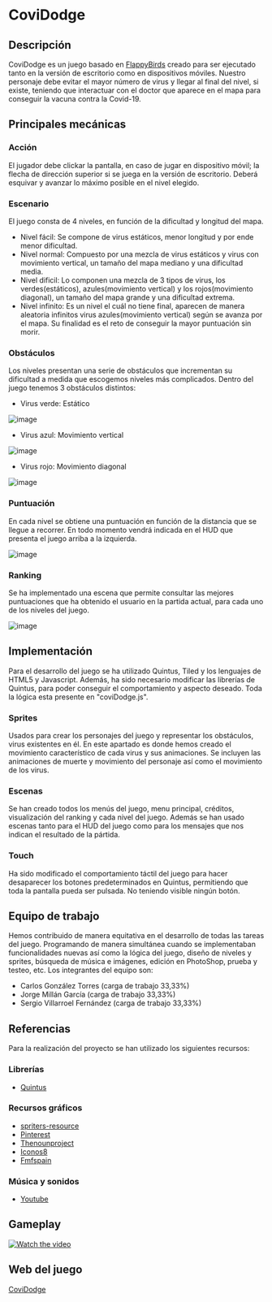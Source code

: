# CoviDodge

## Descripción
CoviDodge es un juego basado en [FlappyBirds](https://flappybird.io/) creado para ser ejecutado tanto en la versión de escritorio como en dispositivos móviles. Nuestro personaje debe evitar el mayor número de virus y llegar al final del nivel, si existe, teniendo que interactuar con el doctor que aparece en el mapa para conseguir la vacuna contra la Covid-19.

## Principales mecánicas 
### Acción
El jugador debe clickar la pantalla, en caso de jugar en dispositivo móvil; la flecha de dirección superior si se juega en la versión de escritorio. Deberá esquivar y avanzar lo máximo posible en el nivel elegido.

### Escenario
El juego consta de 4 niveles, en función de la dificultad y longitud del mapa.
* Nivel fácil: Se compone de virus estáticos, menor longitud y por ende menor dificultad.
* Nivel normal: Compuesto por una mezcla de virus estáticos y virus con movimiento vertical, un tamaño del mapa mediano y una dificultad media.
* Nivel dificil: Lo componen una mezcla de 3 tipos de virus, los verdes(estáticos), azules(movimiento vertical) y los rojos(movimiento diagonal), un tamaño del mapa grande y una dificultad extrema.
* Nivel infinito: Es un nivel el cuál no tiene final, aparecen de manera aleatoria infinitos virus azules(movimiento vertical) según se avanza por el mapa. Su finalidad es el reto de conseguir la mayor puntuación sin morir.

### Obstáculos
Los niveles presentan una serie de obstáculos que incrementan su dificultad a medida que escogemos niveles más complicados. Dentro del juego tenemos 3 obstáculos distintos:
* Virus verde: Estático

![image](https://user-images.githubusercontent.com/42656687/122440703-1d1a2580-cf9d-11eb-9436-27f9274b7c7c.png)

* Virus azul: Movimiento vertical

![image](https://user-images.githubusercontent.com/42656687/122440791-34f1a980-cf9d-11eb-9fd1-b16c92f48dc6.png)

* Virus rojo: Movimiento diagonal

![image](https://user-images.githubusercontent.com/42656687/122440854-420e9880-cf9d-11eb-9538-07c9cf470c55.png)


### Puntuación
En cada nivel se obtiene una puntuación en función de la distancia que se llegue a recorrer. En todo momento vendrá indicada en el HUD que presenta el juego arriba a la izquierda.

![image](https://user-images.githubusercontent.com/42656687/122441088-7eda8f80-cf9d-11eb-96c5-d98840061759.png)

### Ranking
Se  ha implementado una escena que permite consultar las mejores puntuaciones que ha obtenido el usuario en la partida actual, para cada uno de los niveles del juego.

![image](https://user-images.githubusercontent.com/42656687/122441348-c234fe00-cf9d-11eb-8ee3-ca20757df293.png)


## Implementación
Para el desarrollo del juego se ha utilizado Quintus, Tiled y los lenguajes de HTML5 y Javascript. Además, ha sido necesario modificar las librerías de Quintus, para poder conseguir el comportamiento y aspecto deseado. Toda la lógica esta presente en "coviDodge.js".

### Sprites
Usados para crear los personajes del juego y representar los obstáculos, virus existentes en él. En este apartado es donde hemos creado el movimiento característico de cada virus y sus animaciones. Se incluyen las animaciones de muerte y movimiento del personaje así como el movimiento de los virus.

### Escenas
Se han creado todos los menús del juego, menu principal, créditos, visualización del ranking y cada nivel del juego. Además se han usado escenas tanto para el HUD del juego como para los mensajes que nos indican el resultado de la pártida.

### Touch
Ha sido modificado el comportamiento táctil del juego para hacer desaparecer los botones predeterminados en Quintus, permitiendo que toda la pantalla pueda ser pulsada. No teniendo visible ningún botón. 

## Equipo de trabajo
Hemos contribuido de manera equitativa en el desarrollo de todas las tareas del juego. Programando de manera simultánea cuando se implementaban funcionalidades nuevas así como la lógica del juego, diseño de niveles y sprites, búsqueda de música e imágenes, edición en PhotoShop, prueba y testeo, etc.
Los integrantes del equipo son:
* Carlos González Torres (carga de trabajo 33,33%)
* Jorge Millán García (carga de trabajo 33,33%)
* Sergio Villarroel Fernández (carga de trabajo 33,33%)

## Referencias 

Para la realización del proyecto se han utilizado los siguientes recursos: 

### Librerías
* [Quintus](http://www.html5quintus.com/)

### Recursos gráficos
* [spriters-resource](https://www.spriters-resource.com/)
* [Pinterest](https://www.pinterest.es/)
* [Thenounproject](thenounproject.com)
* [Iconos8](https://iconos8.es/)
* [Fmfspain](https://www.fmfspain.com/2020/03/como-explicar-a-los-ninos-lo-que-es-el-coronavirus/)

### Música y sonidos
* [Youtube](https://www.youtube.com/)

## Gameplay
[![Watch the video](https://img.youtube.com/vi/yhVfo0Pq-Qc/maxresdefault.jpg)](https://www.youtube.com/watch?v=yhVfo0Pq-Qc)

## Web del juego
[CoviDodge](https://armingul.github.io/CoviDodge/)
